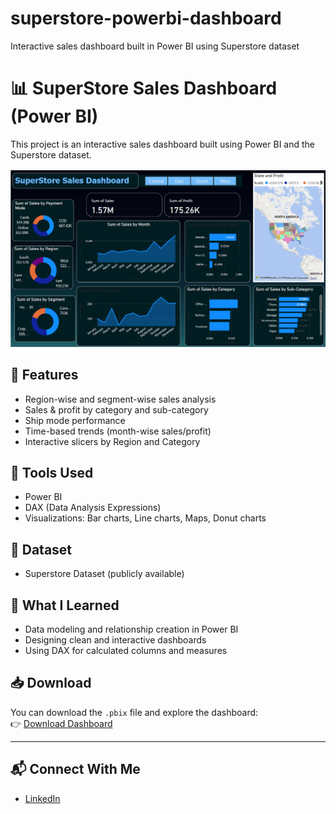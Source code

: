 # superstore-powerbi-dashboard
Interactive sales dashboard built in Power BI using Superstore dataset

# 📊 SuperStore Sales Dashboard (Power BI)

This project is an interactive sales dashboard built using Power BI and the Superstore dataset.

![Dashboard Preview](dashboard-preview.png)

## 📌 Features
- Region-wise and segment-wise sales analysis
- Sales & profit by category and sub-category
- Ship mode performance
- Time-based trends (month-wise sales/profit)
- Interactive slicers by Region and Category

## 🔧 Tools Used
- Power BI
- DAX (Data Analysis Expressions)
- Visualizations: Bar charts, Line charts, Maps, Donut charts

## 📁 Dataset
- Superstore Dataset (publicly available)

## 🧠 What I Learned
- Data modeling and relationship creation in Power BI
- Designing clean and interactive dashboards
- Using DAX for calculated columns and measures

## 📥 Download
You can download the `.pbix` file and explore the dashboard:  
👉 [Download Dashboard](superstore_dashboard.pbix)

---

## 📬 Connect With Me
- [LinkedIn](https://www.linkedin.com/in/aarya-gawade-dec1512)
